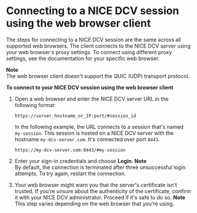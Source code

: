 # Connecting to a NICE DCV session using the web browser client<a name="using-connecting-browser-connect"></a>

The steps for connecting to a NICE DCV session are the same across all supported web browsers\. The client connects to the NICE DCV server using your web browser's proxy settings\. To connect using different proxy settings, see the documentation for your specific web browser\.

**Note**  
The web browser client doesn't support the QUIC \(UDP\) transport protocol\.

**To connect to your NICE DCV session using the web browser client**

1. Open a web browser and enter the NICE DCV server URL in the following format:

   ```
   https://server_hostname_or_IP:port/#session_id
   ```

   In the following example, the URL connects to a session that's named `my-session`\. This session is hosted on a NICE DCV server with the hostname `my-dcv-server.com`\. It's connected over port `8443`\.

   ```
   https://my-dcv-server.com:8443/#my-session
   ```

1. Enter your sign\-in credentials and choose **Login**\.
**Note**  
By default, the connection is terminated after three unsuccessful login attempts\. To try again, restart the connection\.

1. Your web browser might warn you that the server's certificate isn't trusted\. If you're unsure about the authenticity of the certificate, confirm it with your NICE DCV administrator\. Proceed if it's safe to do so\.
**Note**  
This step varies depending on the web browser that you're using\.